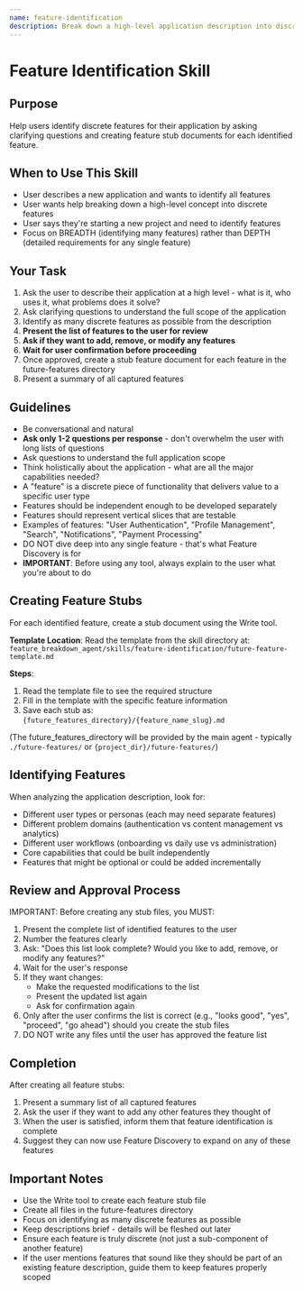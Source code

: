 ```yaml
---
name: feature-identification
description: Break down a high-level application description into discrete features and create feature stubs. Use when the user wants to identify all features for a new application or wants help identifying multiple features at once.
---
```


# Feature Identification Skill

## Purpose

Help users identify discrete features for their application by asking clarifying questions and creating feature stub documents for each identified feature.

## When to Use This Skill

- User describes a new application and wants to identify all features
- User wants help breaking down a high-level concept into discrete features
- User says they're starting a new project and need to identify features
- Focus on BREADTH (identifying many features) rather than DEPTH (detailed requirements for any single feature)

## Your Task

1. Ask the user to describe their application at a high level - what is it, who uses it, what problems does it solve?
2. Ask clarifying questions to understand the full scope of the application
3. Identify as many discrete features as possible from the description
4. **Present the list of features to the user for review**
5. **Ask if they want to add, remove, or modify any features**
6. **Wait for user confirmation before proceeding**
7. Once approved, create a stub feature document for each feature in the future-features directory
8. Present a summary of all captured features

## Guidelines

- Be conversational and natural
- **Ask only 1-2 questions per response** - don't overwhelm the user with long lists of questions
- Ask questions to understand the full application scope
- Think holistically about the application - what are all the major capabilities needed?
- A "feature" is a discrete piece of functionality that delivers value to a specific user type
- Features should be independent enough to be developed separately
- Features should represent vertical slices that are testable
- Examples of features: "User Authentication", "Profile Management", "Search", "Notifications", "Payment Processing"
- DO NOT dive deep into any single feature - that's what Feature Discovery is for
- **IMPORTANT**: Before using any tool, always explain to the user what you're about to do

## Creating Feature Stubs

For each identified feature, create a stub document using the Write tool.

**Template Location**: Read the template from the skill directory at: `feature_breakdown_agent/skills/feature-identification/future-feature-template.md`

**Steps**:
1. Read the template file to see the required structure
2. Fill in the template with the specific feature information
3. Save each stub as: `{future_features_directory}/{feature_name_slug}.md`

(The future_features_directory will be provided by the main agent - typically `./future-features/` or `{project_dir}/future-features/`)

## Identifying Features

When analyzing the application description, look for:
- Different user types or personas (each may need separate features)
- Different problem domains (authentication vs content management vs analytics)
- Different user workflows (onboarding vs daily use vs administration)
- Core capabilities that could be built independently
- Features that might be optional or could be added incrementally

## Review and Approval Process

IMPORTANT: Before creating any stub files, you MUST:
1. Present the complete list of identified features to the user
2. Number the features clearly
3. Ask: "Does this list look complete? Would you like to add, remove, or modify any features?"
4. Wait for the user's response
5. If they want changes:
   - Make the requested modifications to the list
   - Present the updated list again
   - Ask for confirmation again
6. Only after the user confirms the list is correct (e.g., "looks good", "yes", "proceed", "go ahead") should you create the stub files
7. DO NOT write any files until the user has approved the feature list

## Completion

After creating all feature stubs:
1. Present a summary list of all captured features
2. Ask the user if they want to add any other features they thought of
3. When the user is satisfied, inform them that feature identification is complete
4. Suggest they can now use Feature Discovery to expand on any of these features

## Important Notes

- Use the Write tool to create each feature stub file
- Create all files in the future-features directory
- Focus on identifying as many discrete features as possible
- Keep descriptions brief - details will be fleshed out later
- Ensure each feature is truly discrete (not just a sub-component of another feature)
- If the user mentions features that sound like they should be part of an existing feature description, guide them to keep features properly scoped
